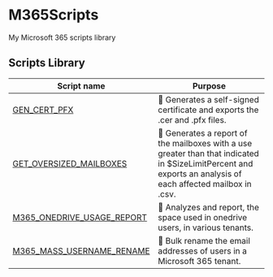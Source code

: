 # M365Scripts
My Microsoft 365 scripts library

## Scripts Library

| Script name    | Purpose
|----------------|-------------------------------
|[GEN_CERT_PFX](https://github.com/fmartineze/M365Scripts/tree/main/GET_CERT_PFX)    | 🔐 Generates a self-signed certificate and exports the .cer and .pfx files.           
|[GET_OVERSIZED_MAILBOXES](https://github.com/fmartineze/M365Scripts/tree/main/EXO_OVERSIZED_REPORT)    | 📩 Generates a report of the mailboxes with a use greater than that indicated in $SizeLimitPercent and exports an analysis of each affected mailbox in .csv.           
|[M365_ONEDRIVE_USAGE_REPORT](https://github.com/fmartineze/M365Scripts/tree/main/M365_ONEDRIVE_USAGE_REPORT)    | 💾 Analyzes and report, the space used in onedrive users, in various tenants.           
|[M365_MASS_USERNAME_RENAME](https://github.com/fmartineze/M365Scripts/tree/main/M365_MASS_USERNAME_RENAME)    | 👥 Bulk rename the email addresses of users in a Microsoft 365 tenant.           



